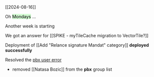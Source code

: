 [[2024-08-16]]

Oh <mark style="background: #BBFABBA6;">Mondays</mark> ...

Another week is starting

We got an answer for [[SPIKE - myTileCache migration to VectorTile?]]

Deployment of [[Add "Relance signature Mandat" category]]
**deployed successfully**

Resolved the [pbx user error](https://avivgroup.atlassian.net/browse/LUNA-214) 
- removed [[Natasa Bozic]] from the **pbx** group list
